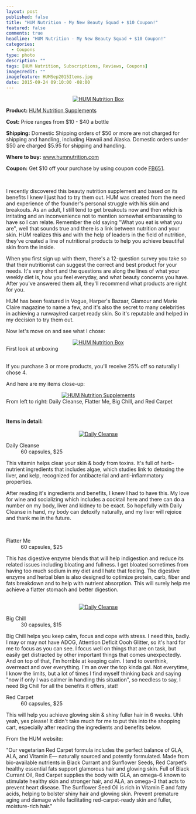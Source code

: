 ```yaml
---
layout: post
published: false
title: "HUM Nutrition - My New Beauty Squad + $10 Coupon!"
featured: false
comments: true
headline: "HUM Nutrition - My New Beauty Squad + $10 Coupon!"
categories: 
  - Coupons
type: photo
description: ""
tags: [HUM Nutrition, Subscriptions, Reviews, Coupons]
imagecredit: ""
imagefeature: HUMSep2015Items.jpg
date: 2015-09-24 09:10:00 -08:00
---
```


<center><a href="https://www.humnutrition.com" target="_blank">
<img src="/images/HUMSep2015Box.jpg" border="0" style="border:none;max-width:100%;" alt="HUM Nutrition Box" />
</a></center>

<p><b>Product:</b> <a href="http://brode.refr.cc/ZNVKN2Z" target="_blank">HUM Nutrition Supplements</a></p>
<p><b>Cost:</b> Price ranges from $10 - $40 a bottle</p>
<p><b>Shipping:</b> Domestic Shipping orders of $50 or more are not charged for shipping and handling, including Hawaii and Alaska. Domestic orders under $50 are charged $5.95 for shipping and handling.</p>
<p><b>Where to buy:</b> <a href="http://brode.refr.cc/ZNVKN2Z" target="_blank">www.humnutrition.com</a></p>
<p><b>Coupon:</b> Get $10 off your purchase by using coupon code <a href="https://www.humnutrition.com" target="_blank">FB651</a>.</p>
<br>


<p>I recently discovered this beauty nutrition supplement and based on its benefits I knew I just had to try them out. HUM was created from the need and experience of the founder's personal struggle with his skin and breakouts. As an adult, I still tend to get breakouts now and then which is irritating and an inconvenience not to mention somewhat embarassing to have so I can relate. Remember the old saying "What you eat is what you are", well that sounds true and there is a link between nutrition and your skin. HUM realizes this and with the help of leaders in the field of nutrition, they've created a line of nutritional products to help you achieve beautiful skin from the inside.</p>

<p>When you first sign up with them, there's a 12-question survey you take so that their nutritionist can suggest the correct and best product for your needs. It's very short and the questions are along the lines of what your weekly diet is, how you feel everyday, and what beauty concerns you have. After you've answered them all, they'll recommend what products are right for you.</p>

<p>HUM has been featured in Vogue, Harper's Bazaar, Glamour and Marie Claire magazine to name a few, and it's also the secret to many celebrities in achieving a runway/red carpet ready skin. So it's reputable and helped in my decision to try them out.</p>

<p>Now let's move on and see what I chose:</p>

<center><a href="https://www.humnutrition.com" target="_blank">
<img src="/images/HUMSep2015Box.jpg" border="0" style="border:none;max-width:100%;" alt="HUM Nutrition Box" />
</a></center>
<figcaption>First look at unboxing</figcaption>
<br>

<p>If you purchase 3 or more products, you'll receive 25% off so naturally I chose 4.</p>

<p>And here are my items close-up:</H4>
<center><a href="https://www.humnutrition.com" target="_blank">
<img src="/images/HUMSep2015Items.jpg" border="0" style="border:none;max-width:100%;" alt="HUM Nutrition Supplements" />
</a></center>
<figcaption>From left to right: Daily Cleanse, Flatter Me, Big Chill, and Red Carpet</figcaption>
<br>

<H4>Items in detail:</H4>
<center><a href="https://www.humnutrition.com" target="_blank">
<img src="/images/HUMSep2015Vitamins2.jpg" border="0" style="border:none;max-width:100%;" alt="Daily Cleanse" />
</a></center>

<DL>
<DT>Daily Cleanse</DT>
<DD>60 capsules, $25</DD>
</DL>

<p>This vitamin helps clear your skin & body from toxins. It's full of herb-nutrient ingredients that includes algae, which studies link to detoxing the liver, and kelp, recognized for antibacterial and anti-inflammatory properties.</p>

<p>After reading it's ingredients and benefits, I knew I had to have this. My love for wine and socializing which includes a cocktail here and there can do a number on my body, liver and kidney to be exact. So hopefully with Daily Cleanse in hand, my body can detoxify naturally, and my liver will rejoice and thank me in the future.</p>

<br>

<DL>
<DT>Flatter Me</DT>
<DD>60 capsules, $25</DD>
</DL>

<p>This has digestive enzyme blends that will help indigestion and reduce its related issues including bloating and fullness. I get bloated sometimes from having too much sodium in my diet and I hate that feeling. The digestive enzyme and herbal blen is also designed to optimize protein, carb, fiber and fats breakdown and to help with nutrient absorption. This will surely help me achieve a flatter stomach and better digestion.</p>

<br>

<center><a href="https://www.humnutrition.com" target="_blank">
<img src="/images/HUMSep2015Vitamins2.jpg" border="0" style="border:none;max-width:100%;" alt="Daily Cleanse" />
</a></center>

<DL>
<DT>Big Chill</DT>
<DD>30 capsules, $15</DD>
</DL>

<p>Big Chill helps you keep calm, focus and cope with stress. I need this, badly. I may or may not have ADOG, Attention Deficit Oooh Glitter, so it's hard for me to focus as you can see. I focus well on things that are on task, but easily get distracted by other important things that comes unexpectedly. And on top of that, I'm horrible at keeping calm. I tend to overthink, overreact and over everything. I'm an over the top kinda gal. Not everytime, I know the limits, but a lot of times I find myself thinking back and saying "now if only I was calmer in handling this situation", so needless to say, I need Big Chill for all the benefits it offers, stat!</p>

<DL>
<DT>Red Carpet</DT>
<DD>60 capsules, $25</DD>
</DL>

<p>This will help you achieve glowing skin & shiny fuller hair in 6 weeks. Uhh yeah, yes please! It didn't take much for me to put this into the shopping cart, especially after reading the ingredients and benefits below.</p>

<p>From the HUM website:</p>
<p>"Our vegetarian Red Carpet formula includes the perfect balance of GLA, ALA, and Vitamin E— naturally sourced and potently formulated. Made from bio-available nutrients in Black Currant and Sunflower Seeds, Red Carpet’s healthy essential fats support glamorous hair and glowing skin. Full of Black Currant Oil, Red Carpet supplies the body with GLA, an omega-6 known to stimulate healthy skin and stronger hair, and ALA, an omega-3 that acts to prevent heart disease. The Sunflower Seed Oil is rich in Vitamin E and fatty acids, helping to bolster shiny hair and glowing skin. Prevent premature aging and damage while facilitating red-carpet-ready skin and fuller, moisture-rich hair."</p>

<br>

